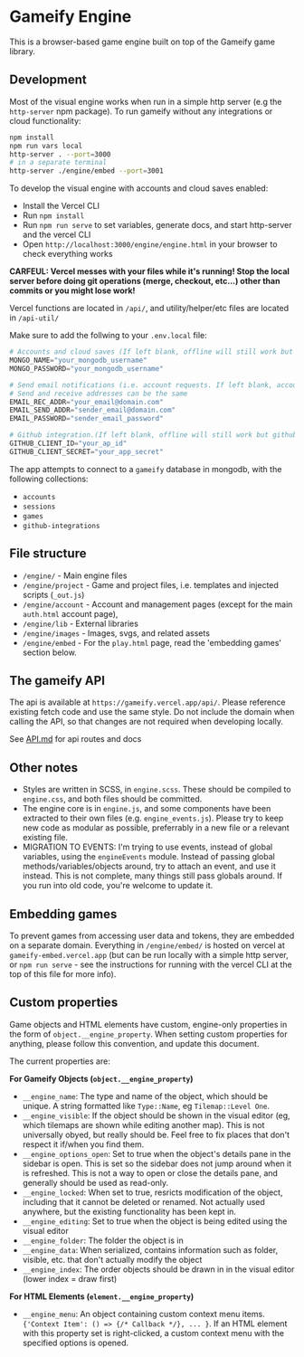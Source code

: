# Gameify Engine
This is a browser-based game engine built on top of the Gameify game library.

## Development

Most of the visual engine works when run in a simple http server (e.g the `http-server` npm package).
To run gameify without any integrations or cloud functionality:
```sh
npm install
npm run vars local
http-server . --port=3000
# in a separate terminal
http-server ./engine/embed --port=3001
```

To develop the visual engine with accounts and cloud saves enabled:
- Install the Vercel CLI
- Run `npm install`
- Run `npm run serve` to set variables, generate docs, and start http-server and the vercel CLI
- Open `http://localhost:3000/engine/engine.html` in your browser to check everything works

**CARFEUL: Vercel messes with your files while it's running! Stop the local server before doing git
operations (merge, checkout, etc...) other than commits or you might lose work!**

Vercel functions are located in `/api/`, and utility/helper/etc files are located in `/api-util/`

Make sure to add the follwing to your `.env.local` file:
```py
# Accounts and cloud saves (If left blank, offline will still work but cloud will appear to be broken)
MONGO_NAME="your_mongodb_username"
MONGO_PASSWORD="your_mongodb_username"

# Send email notifications (i.e. account requests. If left blank, account requests will appear to be broken)
# Send and receive addresses can be the same
EMAIL_REC_ADDR="your_email@domain.com"
EMAIL_SEND_ADDR="sender_email@domain.com"
EMAIL_PASSWORD="sender_email_password"

# Github integration.(If left blank, offline will still work but github integration will appear to be broken)
GITHUB_CLIENT_ID="your_ap_id"
GITHUB_CLIENT_SECRET="your_app_secret"
```

The app attempts to connect to a `gameify` database in mongodb, with the following collections:
- `accounts`
- `sessions`
- `games`
- `github-integrations`

## File structure
- `/engine/` - Main engine files
- `/engine/project` - Game and project files, i.e. templates and injected scripts (`_out.js`)
- `/engine/account` - Account and management pages (except for the main `auth.html` account page), 
- `/engine/lib` - External libraries
- `/engine/images` - Images, svgs, and related assets
- `/engine/embed` - For the `play.html` page, read the 'embedding games' section below.

## The gameify API

The api is available at `https://gameify.vercel.app/api/`. Please reference existing fetch code and use the same style. Do not include the domain when calling the API, so that changes are not required when developing locally.

See [API.md](API.md) for api routes and docs

## Other notes

- Styles are written in SCSS, in `engine.scss`. These should be compiled to `engine.css`, and both files should be committed.
- The engine core is in `engine.js`, and some components have been extracted to their own files (e.g. `engine_events.js`). Please try to keep new code as modular as possible, preferrably in a new file or a relevant existing file.
- MIGRATION TO EVENTS: I'm trying to use events, instead of global variables, using the `engineEvents` module. Instead of passing global methods/variables/objects around, try to attach an event, and use it instead. This is not complete, many things still pass globals around. If you run into old code, you're welcome to update it.

## Embedding games

To prevent games from accessing user data and tokens, they are embedded on a separate domain. Everything in `/engine/embed/` is hosted on vercel at `gameify-embed.vercel.app` (but can be run locally with a simple http server, or `npm run serve` - see the instructions for running with the vercel CLI at the top of this file for more info).

## Custom properties

Game objects and HTML elements have custom, engine-only properties in the form of `object.__engine_property`.
When setting custom properties for anything, please follow this convention, and update this document.

The current properties are:

**For Gameify Objects (`object.__engine_property`)**
- `__engine_name`: The type and name of the object, which should be unique. A string formatted like `Type::Name`, eg `Tilemap::Level One`.
- `__engine_visible`: If the object should be shown in the visual editor (eg, which tilemaps are shown while editing another map). This is not universally obyed, but really should be. Feel free to fix places that don't respect it if/when you find them.
- `__engine_options_open`: Set to true when the object's details pane in the sidebar is open. This is set so the sidebar does not jump around when it is refreshed. This is not a way to open or close the details pane, and generally should be used as read-only.
- `__engine_locked`: When set to true, resricts modification of the object, including that it cannot be deleted or renamed. Not actually used anywhere, but the existing functionality has been kept in.
- `__engine_editing`: Set to true when the object is being edited using the visual editor
- `__engine_folder`: The folder the object is in
- `__engine_data`: When serialized, contains information such as folder, visible, etc. that don't actually modify the object
- `__engine_index`: The order objects should be drawn in in the visual editor (lower index = draw first)


**For HTML Elements (`element.__engine_property`)**
- `__engine_menu`: An object containing custom context menu items. `{'Context Item': () => {/* Callback */}, ... }`. If an HTML element with this property set is right-clicked, a custom context menu with the specified options is opened.